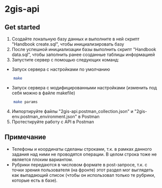 # 2gis-api

## Get started

1. Создайте локальную базу данных и выполните в ней скрипт "Handbook create.sql", чтобы инициализировать базу
2. После успешной инициализации базы выполнить скрипт "Handbook data.sql", чтобы заполнить ранее созданные таблицы информацией
3. Запустите сервер с помощью следующих команд:
- Запуск сервера с настройками по умолчанию
```bash
    make
  ```
- Запуск сервера с модифицированными настройками (изменить под себя можно в файле makefile)
```bash
    make params
  ```
4. Импортируйте файлы "2gis-api.postman_collection.json" и "2gis-env.postman_environment.json" в Postman
5. Протестируйте работу с API в Postman

## Примечание
 - Телефоны и координаты сделаны строками, т.к. в рамках данного задания над ними не проводятся операции. В целом строка тоже не является плохим вариантом.
 - Рубрики передаются в числовом формате в post-запросе, т.к. с точки зрения пользователя (на фронте) этот раздел мог выглядеть как выпадающий список (чтобы он использовал только те рубрики, которые есть в базе).
